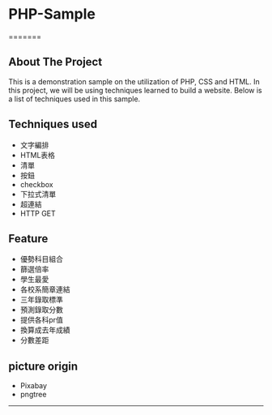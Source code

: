 # PHP-Sample


=======
## About The Project
This is a demonstration sample on the utilization of PHP, CSS and HTML. In this project, we will be using techniques learned to build a website. 
Below is a list of techniques used in this sample.
## Techniques used
* 文字編排
* HTML表格
* 清單
* 按鈕
* checkbox
* 下拉式清單
* 超連結
* HTTP GET
## Feature
* 優勢科目組合
* 篩選倍率
* 學生最愛
* 各校系簡章連結
* 三年錄取標準
* 預測錄取分數
* 提供各科pr值
* 換算成去年成績
* 分數差距
## picture origin
* Pixabay
* pngtree
<hr>

